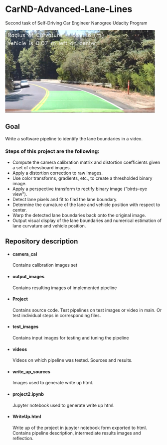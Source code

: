 # CarND-Advanced-Lane-Lines
Second task of Self-Driving Car Engineer Nanogree Udacity Program

<img src="output_images/test0.jpg" width="480" alt="Combined Image" />

## Goal
Write a software pipeline to identify the lane boundaries in a video.

### Steps of this project are the following:

* Compute the camera calibration matrix and distortion coefficients given a set of chessboard images.
* Apply a distortion correction to raw images.
* Use color transforms, gradients, etc., to create a thresholded binary image.
* Apply a perspective transform to rectify binary image ("birds-eye view").
* Detect lane pixels and fit to find the lane boundary.
* Determine the curvature of the lane and vehicle position with respect to center.
* Warp the detected lane boundaries back onto the original image.
* Output visual display of the lane boundaries and numerical estimation of lane curvature and vehicle position.

Repository description
---
* #### camera_cal
  Contains calibration images set

* #### output_images
  Contains resulting images of implemented pipeline

* #### Project
  Contains source code. Test pipelines on test images or video in main.
  Or test individual steps in corresponding files.

* #### test_images
  Contains input images for testing and tuning the pipeline

* #### videos
  Videos on which pipeline was tested. Sources and results.

* #### write_up_sources
  Images used to generate write up html.

* #### project2.ipynb
  Jupyter notebook used to generate write up html.

* #### WriteUp.html
  Write up of the project in jupyter notebook form exported to html.
  Contains pipeline description, intermediate results images and reflection.